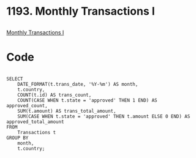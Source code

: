 # 1193. Monthly Transactions I

## 
[Monthly Transactions I](https://leetcode.com/problems/monthly-transactions-i/?envType=study-plan-v2&envId=top-sql-50)

# Code

```MySQL

SELECT 
    DATE_FORMAT(t.trans_date, '%Y-%m') AS month, 
    t.country,
    COUNT(t.id) AS trans_count,
    COUNT(CASE WHEN t.state = 'approved' THEN 1 END) AS approved_count,
    SUM(t.amount) AS trans_total_amount,
    SUM(CASE WHEN t.state = 'approved' THEN t.amount ELSE 0 END) AS approved_total_amount
FROM 
    Transactions t
GROUP BY 
    month, 
    t.country;
